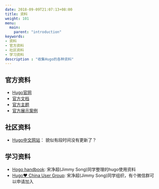 ```yaml
---
date: 2018-09-09T21:07:13+08:00
title: 资料
weight: 101
menu:
  main:
    parent: "introduction"
keywords:
- 资料
- 官方资料
- 社区资料
- 学习资料
description : "收集Hugo的各种资料"
---
```


## 官方资料

- [Hugo官网](http://gohugo.io/)
- [官方文档](https://gohugo.io/documentation/)
- [官方主题](https://themes.gohugo.io/)
- [官方展示案例](https://gohugo.io/showcase/)

## 社区资料

- [Hugo中文网站](http://gohugo.org/)： 貌似有段时间没有更新了？

## 学习资料

- [Hogo handbook](https://jimmysong.io/hugo-handbook/): 宋净超(Jimmy Song)同学整理的hugo使用资料
- [Hugo❤️ China User Group](https://jimmysong.io/hugo-handbook/): 宋净超(Jimmy Song)同学组织，有个微信群可以申请加入

